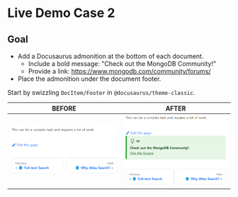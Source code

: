 # Live Demo Case 2

## Goal

- Add a Docusaurus admonition at the bottom of each document.
  - Include a bold message: "Check out the MongoDB Community!"
  - Provide a link: <https://www.mongodb.com/community/forums/>
- Place the admonition under the document footer.

Start by swizzling `DocItem/Footer` in `@docusaurus/theme-classic`.

| BEFORE | AFTER |
| - | - |
| ![before](./before.png) | ![after](./after.png) |
